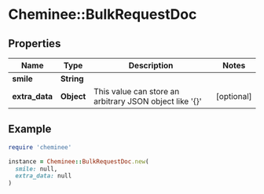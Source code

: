 # Cheminee::BulkRequestDoc

## Properties

| Name | Type | Description | Notes |
| ---- | ---- | ----------- | ----- |
| **smile** | **String** |  |  |
| **extra_data** | **Object** | This value can store an arbitrary JSON object like &#39;{}&#39; | [optional] |

## Example

```ruby
require 'cheminee'

instance = Cheminee::BulkRequestDoc.new(
  smile: null,
  extra_data: null
)
```

